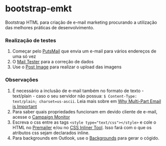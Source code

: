 # bootstrap-emkt

Bootstrap HTML para criação de e-mail marketing procurando a utilização das melhores práticas de desenvolvimento.

### Realização de testes
1. Começar pelo [PutsMail](https://putsmail.com/) que envia um e-mail para vários endereços de uma só vez
2. O [Mail Tester](http://www.mail-tester.com/) para a correção de dados
3. Use o [Post Image](http://postimage.org) para realizar o upload das imagens

### Observações
1. É necessário a inclusão de e-mail também no formato de texto - text/plain - caso o seu servidor não possua: `$ Content-Type: text/plain; charset=us-ascii`. Leia mais sobre em [Why Multi-Part Email is Important](https://litmus.com/blog/reach-more-people-and-improve-your-spam-score-why-multi-part-email-is-important)
2. Para saber quais propriedades funcionam em devido cliente de e-mail, acesse o [Campaign Monitor](https://www.campaignmonitor.com/css/)
3. Escreva o css entre as tags `<style type="text/css"></style>` e cole o HTML no [Premailer](http://premailer.dialect.ca) e/ou no [CSS Inliner Tool](http://templates.mailchimp.com/resources/inline-css/). Isso fará com o que os atributos css sejam declarados inline.
4. Para backgrounds em Outlook, use o [Backgrounds](http://backgrounds.cm) para gerar o cógido.